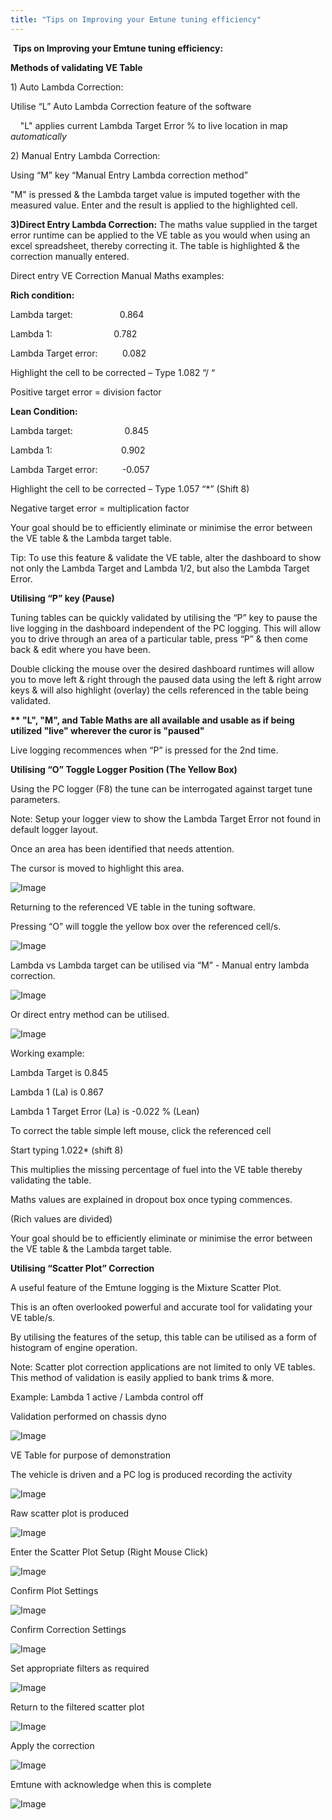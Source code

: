 ```yaml
---
title: "Tips on Improving your Emtune tuning efficiency"
---
```


&nbsp;**Tips on Improving your Emtune tuning efficiency:**&nbsp;




**Methods of validating VE Table**

&#49;) Auto Lambda Correction:&nbsp;

Utilise “L” Auto Lambda Correction feature of the software

&nbsp; &nbsp; "L" applies current Lambda Target Error % to live location in map *automatically*



&#50;) Manual Entry Lambda Correction: &nbsp;

Using “M” key “Manual Entry Lambda correction method”&nbsp;

"M" is pressed \& the Lambda target value is imputed together with the measured value. Enter and the result is applied to the highlighted cell.&nbsp;



**&#51;)Direct Entry Lambda Correction:** The maths value supplied in the target error runtime can be applied to the VE table as you would when using an excel spreadsheet, thereby correcting it. The table is highlighted \& the correction manually entered.

Direct entry VE Correction Manual Maths examples:


**Rich condition:**&nbsp;

Lambda target: &nbsp; &nbsp; &nbsp; &nbsp; &nbsp; &nbsp; &nbsp; &nbsp; &nbsp; 0.864

Lambda 1: &nbsp; &nbsp; &nbsp; &nbsp; &nbsp; &nbsp; &nbsp; &nbsp; &nbsp; &nbsp; &nbsp; &nbsp; 0.782

Lambda Target error:&nbsp; &nbsp; &nbsp; &nbsp; &nbsp; 0.082


Highlight the cell to be corrected – Type 1.082 “/ “ &nbsp;

Positive target error = division factor


**Lean Condition:**

Lambda target: &nbsp; &nbsp; &nbsp; &nbsp; &nbsp; &nbsp; &nbsp; &nbsp; &nbsp; &nbsp; 0.845

Lambda 1:&nbsp; &nbsp; &nbsp; &nbsp; &nbsp; &nbsp; &nbsp; &nbsp; &nbsp; &nbsp; &nbsp; &nbsp; &nbsp; &nbsp; 0.902

Lambda Target error:&nbsp; &nbsp; &nbsp; &nbsp; &nbsp; -0.057



Highlight the cell to be corrected – Type 1.057 “\*” (Shift 8)

Negative target error = multiplication factor



Your goal should be to efficiently eliminate or minimise the error between the VE table \& the Lambda target table.


Tip: To use this feature \& validate the VE table, alter the dashboard to show not only the Lambda Target and Lambda 1/2, but also the Lambda Target Error.





**Utilising “P” key (Pause)**

Tuning tables can be quickly validated by utilising the “P” key to pause the live logging in the dashboard independent of the PC logging. This will allow you to drive through an area of a particular table, press “P” \& then come back \& edit where you have been.&nbsp;

Double clicking the mouse over the desired dashboard runtimes will allow you to move left \& right through the paused data using the left \& right arrow keys \& will also highlight (overlay) the cells referenced in the table being validated.&nbsp;



**\*\* "L", "M", and Table Maths are all available and usable as if being utilized "live" wherever the curor is "paused"**&nbsp;



Live logging recommences when “P” is pressed for the 2nd time.




**Utilising “O” Toggle Logger Position (The Yellow Box)**

Using the PC logger (F8) the tune can be interrogated against target tune parameters.

Note: Setup your logger view to show the Lambda Target Error not found in default logger layout.

Once an area has been identified that needs attention.

The cursor is moved to highlight this area.

![Image](</lib/NewItem844.png>)

Returning to the referenced VE table in the tuning software.

Pressing “O” will toggle the yellow box over the referenced cell/s.

![Image](</lib/NewItem845.png>)

Lambda vs Lambda target can be utilised via “M” - Manual entry lambda correction.

![Image](</lib/NewItem846.png>)

Or direct entry method can be utilised.

![Image](</lib/NewItem847.png>)

Working example:

Lambda Target is 0.845

Lambda 1 (La) is 0.867

Lambda 1 Target Error (La) is -0.022 % (Lean)

To correct the table simple left mouse, click the referenced cell

Start typing 1.022\* (shift 8)

This multiplies the missing percentage of fuel into the VE table thereby validating the table.

Maths values are explained in dropout box once typing commences.

(Rich values are divided)

Your goal should be to efficiently eliminate or minimise the error between the VE table \& the Lambda target table.




**Utilising “Scatter Plot” Correction**&nbsp;



A useful feature of the Emtune logging is the Mixture Scatter Plot.

This is an often overlooked powerful and accurate tool for validating your VE table/s.

By utilising the features of the setup, this table can be utilised as a form of histogram of engine operation.

Note: Scatter plot correction applications are not limited to only VE tables. This method of validation is easily applied to bank trims \& more.

Example: Lambda 1 active / Lambda control off

Validation performed on chassis dyno

![Image](</lib/NewItem858.png>)

VE Table for purpose of demonstration

The vehicle is driven and a PC log is produced recording the activity

![Image](</lib/NewItem859.png>)

Raw scatter plot is produced


![Image](</lib/NewItem860.png>)

Enter the Scatter Plot Setup (Right Mouse Click)



![Image](</lib/NewItem861.png>)

Confirm Plot Settings


![Image](</lib/NewItem862.png>)

Confirm Correction Settings



![Image](</lib/NewItem863.png>)

Set appropriate filters as required


![Image](</lib/NewItem864.png>)

Return to the filtered scatter plot


![Image](</lib/NewItem865.png>)

Apply the correction


![Image](</lib/NewItem866.png>)

Emtune with acknowledge when this is complete


![Image](</lib/NewItem867.png>)

